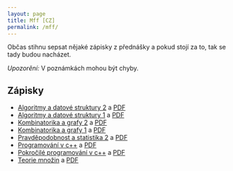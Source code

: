 ```yaml
---
layout: page
title: Mff [CZ]
permalink: /mff/
---
```


Občas stihnu sepsat nějaké zápisky z přednášky a pokud stojí za to, tak se tady budou nacházet.

*Upozorění:* V poznámkách mohou být chyby.

## Zápisky

- [Algoritmy a datové struktury 2](algoritmy-a-datove-struktury-ii.html) a [PDF](algoritmy-a-datove-struktury-ii.pdf)
- [Algoritmy a datové struktury 1](algoritmy-a-datove-struktury-i.html) a [PDF](algoritmy-a-datove-struktury-i.pdf)
- [Kombinatorika a grafy 2](kombinatorika-a-grafy-ii-poznamky.html) a [PDF](kombinatorika-a-grafy-ii-poznamky.pdf)
- [Kombinatorika a grafy 1](kombinatorika-a-grafy-i-poznamky.html) a [PDF](kombinatorika-a-grafy-i-poznamky.pdf)
- [Pravděpodobnost a statistika 2](pravdepodobnost-a-statistika-ii.html) a [PDF](pravdepodobnost-a-statistika-ii.pdf)
- [Programování v c++](programovani-cpp.html) a [PDF](programovani-cpp.pdf)
- [Pokročilé programování v c++](programovani-cpp-pokrocile.html) a [PDF](programovani-cpp-pokrocile.pdf)
- [Teorie množin](teorie-mnozin.html) a [PDF](teorie-mnozin.pdf)
